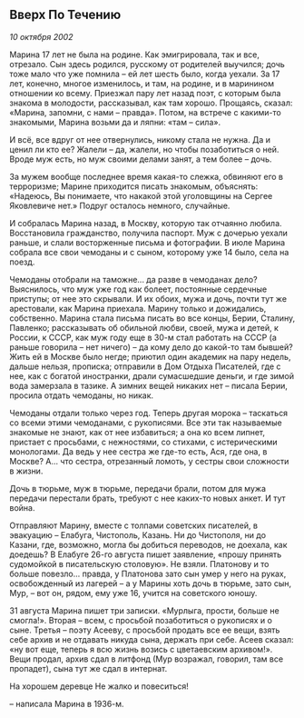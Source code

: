## Вверх По Течению
_10 октября 2002_

Марина 17 лет не была на родине. Как эмигрировала, так и все, отрезало. Сын здесь родился, русскому от родителей выучился; дочь тоже мало что уже помнила – ей лет шесть было, когда уехали. За 17 лет, конечно, многое изменилось, и там, на родине, и в маринином отношении ко всему. Приезжал пару лет назад поэт, с которым была знакома в молодости, рассказывал, как там хорошо. Прощаясь, сказал: «Марина, запомни, с нами – правда». Потом, на встрече с какими-то знакомыми, Марина возьми да и ляпни: «там – сила».

И всё, все вдруг от нее отвернулись, никому стала не нужна. Да и ценил ли кто ее? Жалели – да, жалели, но чтобы позаботиться о ней. Вроде муж есть, но муж своими делами занят, а тем более – дочь.

За мужем вообще последнее время какая-то слежка, обвиняют его в терроризме; Марине приходится писать знакомым, объяснять: «Надеюсь, Вы понимаете, что накакой этой уголовщины на Сергее Яковлевиче нет.» Подруг осталось немного, случайные. 

И собралась Марина назад, в Москву, которую так отчаянно любила. Восстановила гражданство, получила паспорт. Муж с дочерью уехали раньше, и слали восторженные письма и фотографии. В июле Марина собрала все свои чемоданы и с сыном, которому уже 14 было, села на поезд.

Чемоданы отобрали на таможне... да разве в чемоданах дело? Выяснилось, что муж уже год как болеет, постоянные сердечные приступы; от нее это скрывали. И их обоих, мужа и дочь, почти тут же арестовали, как Марина приехала. Марину только и дожидались, собственно. Марина стала письма писать во все концы, Берии, Сталину, Павленко; рассказывать об обильной любви, своей, мужа и детей, к России, к СССР, как муж году еще в 30-м стал работать на СССР (а раньше говорила – нет ничего) – да кому дело до какой-то там бывшей? Жить ей в Москве было негде; приютил один академик на пару недель, дальше нельзя, прописка; отправили в Дом Отдыха Писателей, где с нее, как с богатой иностранки, драли сумасшедшие деньги, и где зимой вода замерзала в тазике. А зимних вещей никаких нет – писала Берии, просила отдать чемоданы, но никак. 

Чемоданы отдали только через год. Теперь другая морока – таскаться со всеми этими чемоданами, с рукописями. Все эти так называемые знакомые не знают, как от нее избавиться; а она ко всем липнет, пристает с просьбами, с нежностями, со стихами, с истерическими монологами. Да ведь у нее сестра же где-то есть, Ася, где она, в Москве? А... что сестра, отрезанный ломоть, у сестры свои сложности в жизни.

Дочь в тюрьме, муж в тюрьме, передачи брали, потом для мужа передачи перестали брать, требуют с нее каких-то новых анкет. И тут война.

Отправляют Марину, вместе с толпами советских писателей, в эвакуацию – Елабуга, Чистополь, Казань. Ни до Чистополя, ни до Казани, где, возможно, могла бы добиться переводов, не доехала, как доедешь? В Елабуге 26-го августа пишет заявление, «прошу принять судомойкой в писательскую столовую». Не взяли. Платонову и то больше повезло... правда, у Платонова зато сын умер у него на руках, освобожденный из лагерей – а у Марины хоть дочь в тюрьме, зато сын, Мур, – вот он, рядом, ему уже 16, учится на советского юношу.

31 августа Марина пишет три записки. «Мурлыга, прости, больше не смогла!». Вторая – всем, с просьбой позаботиться о рукописях и о сыне. Третья – поэту Асееву, с просьбой продать все ее вещи, взять себе архив и не отдавать никуда сына, держать при себе. Асеев сказал: «ну вот еще, теперь я всю жизнь возись с цветаевским архивом!». Вещи продал, архив сдал в литфонд (Мур возражал, говорил, там все пропадет), сына тут же сдал в интернат. 

На хорошем деревце
Не жалко и повеситься!

– написала Марина в 1936-м.


